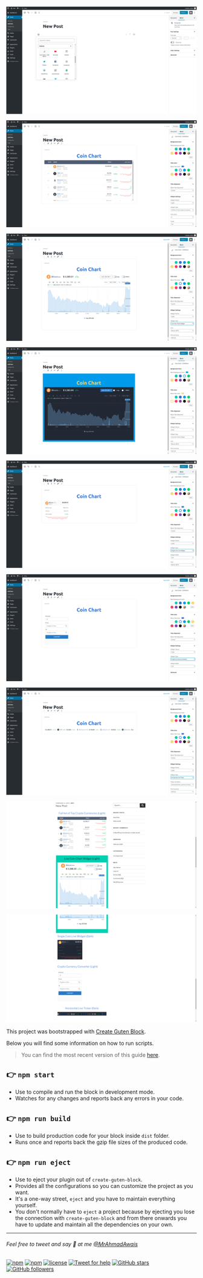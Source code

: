 ![Screenshot 1](screenshot-1.png)

![Screenshot 2](screenshot-2.png)

![Screenshot 3](screenshot-3.png)

![Screenshot 4](screenshot-4.png)

![Screenshot 5](screenshot-5.png)

![Screenshot 6](screenshot-6.png)

![Screenshot 7](screenshot-7.png)

![Screenshot 8](screenshot-8.png)

![Screenshot 9](screenshot-9.png)

This project was bootstrapped with [Create Guten Block](https://github.com/ahmadawais/create-guten-block).

Below you will find some information on how to run scripts.

>You can find the most recent version of this guide [here](https://github.com/ahmadawais/create-guten-block).

## 👉  `npm start`
- Use to compile and run the block in development mode.
- Watches for any changes and reports back any errors in your code.

## 👉  `npm run build`
- Use to build production code for your block inside `dist` folder.
- Runs once and reports back the gzip file sizes of the produced code.

## 👉  `npm run eject`
- Use to eject your plugin out of `create-guten-block`.
- Provides all the configurations so you can customize the project as you want.
- It's a one-way street, `eject` and you have to maintain everything yourself.
- You don't normally have to `eject` a project because by ejecting you lose the connection with `create-guten-block` and from there onwards you have to update and maintain all the dependencies on your own.

---

###### Feel free to tweet and say 👋 at me [@MrAhmadAwais](https://twitter.com/mrahmadawais/)

[![npm](https://img.shields.io/npm/v/create-guten-block.svg?style=flat-square)](https://www.npmjs.com/package/create-guten-block) [![npm](https://img.shields.io/npm/dt/create-guten-block.svg?style=flat-square&label=downloads)](https://www.npmjs.com/package/create-guten-block)  [![license](https://img.shields.io/github/license/mashape/apistatus.svg?style=flat-square)](https://github.com/ahmadawais/create-guten-block) [![Tweet for help](https://img.shields.io/twitter/follow/mrahmadawais.svg?style=social&label=Tweet%20@MrAhmadAwais)](https://twitter.com/mrahmadawais/) [![GitHub stars](https://img.shields.io/github/stars/ahmadawais/create-guten-block.svg?style=social&label=Stars)](https://github.com/ahmadawais/create-guten-block/stargazers) [![GitHub followers](https://img.shields.io/github/followers/ahmadawais.svg?style=social&label=Follow)](https://github.com/ahmadawais?tab=followers)